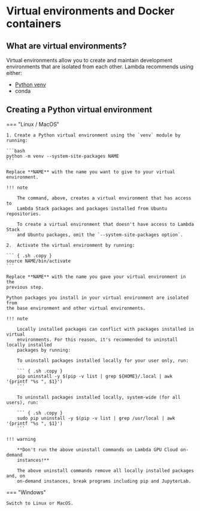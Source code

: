 # Virtual environments and Docker containers

## What are virtual environments?

Virtual environments allow you to create and maintain development environments
that are isolated from each other. Lambda recommends using either:

- [Python venv](#creating-a-python-virtual-environment)
- conda

## Creating a Python virtual environment

=== "Linux / MacOS"

    1. Create a Python virtual environment using the `venv` module by running:

    ```bash
    python -m venv --system-site-packages NAME
    ```

    Replace **NAME** with the name you want to give to your virtual
    environment.

    !!! note

        The command, above, creates a virtual environment that has access to
        Lambda Stack packages and packages installed from Ubuntu repositories.

        To create a virtual environment that doesn't have access to Lambda Stack
        and Ubuntu packages, omit the `--system-site-packages option`.

    2.  Activate the virtual environment by running:

    ``` { .sh .copy }
    source NAME/bin/activate
    ```

    Replace **NAME** with the name you gave your virtual environment in the
    previous step.

    Python packages you install in your virtual environment are isolated from
    the base environment and other virtual environments.

    !!! note

        Locally installed packages can conflict with packages installed in virtual
        environments. For this reason, it's recommended to uninstall locally installed
        packages by running:

        To uninstall packages installed locally for your user only, run:

        ``` { .sh .copy }
        pip uninstall -y $(pip -v list | grep ${HOME}/.local | awk '{printf "%s ", $1}')
        ```

        To uninstall packages installed locally, system-wide (for all users), run:

        ``` { .sh .copy }
        sudo pip uninstall -y $(pip -v list | grep /usr/local | awk '{printf "%s ", $1}')
        ```

    !!! warning

        **Don't run the above uninstall commands on Lambda GPU Cloud on-demand
        instances!**

        The above uninstall commands remove all locally installed packages and, on
        on-demand instances, break programs including pip and JupyterLab.

=== "Windows"

    Switch to Linux or MacOS.
